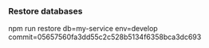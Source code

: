 ### Restore databases

npm run restore db=my-service env=develop commit=05657560fa3dd55c2c528b5134f6358bca3dc693